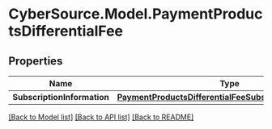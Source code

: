 # CyberSource.Model.PaymentProductsDifferentialFee
## Properties

Name | Type | Description | Notes
------------ | ------------- | ------------- | -------------
**SubscriptionInformation** | [**PaymentProductsDifferentialFeeSubscriptionInformation**](PaymentProductsDifferentialFeeSubscriptionInformation.md) |  | [optional] 

[[Back to Model list]](../README.md#documentation-for-models) [[Back to API list]](../README.md#documentation-for-api-endpoints) [[Back to README]](../README.md)

